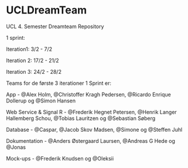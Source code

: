 # UCLDreamTeam
UCL 4. Semester Dreamteam Repository

1 sprint:


Iteration1: 3/2 - 7/2

Iteration 2: 17/2 - 21/2

Iteration 3: 24/2 - 28/2

Teams for de første 3 iterationer 1 Sprint er:

App - @Alex Holm, @Christoffer Kragh Pedersen, @Ricardo Enrique Dollerup og @Simon Hansen 

Web Service & Signal R - @Frederik Hegnet Petersen, @Henrik Langer Hallemberg Schou, @Tobias Lauritzen og @Sebastian Søberg

Database - @Caspar, @Jacob Skov Madsen, @Simone og @Steffen Juhl 

Dokumentation - @Anders Østergaard Laursen, @Andreas G Hede og @Jonas 

Mock-ups - @Frederik Knudsen og @Oleksii 
